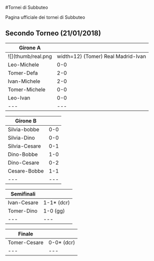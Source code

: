 #Tornei di Subbuteo

Pagina ufficiale dei tornei di Subbuteo


## Secondo Torneo (21/01/2018)

| Girone A | |
|---|---|
| ![](thumb/real.png | width=12) (Tomer) Real Madrid-Ivan    | 2-0 |
| Leo-Michele   | 0-0 |
| Tomer-Defa    | 2-0 |
| Ivan-Michele  | 2-0 |
| Tomer-Michele | 0-0 |
| Leo-Ivan      | 0-0 |
|---|---| 


| Girone B | |
|---|---|
| Silvia-bobbe   | 0-0 |
| Silvia-Dino    | 0-0 |
| Silvia-Cesare  | 0-1 |	
| Dino-Bobbe     | 1-0 |
| Dino-Cesare    | 0-2 |
| Cesare-Bobbe   | 1-1 |
|---|---| 

| Semifinali | |
|---|---|
| Ivan-Cesare | 1-1* (dcr) |
| Tomer-Dino  | 1-0 (gg)  |
|---|---|

| Finale | |
|---|---|
| Tomer-Cesare | 0-0* (dcr) |
|---|---|


